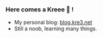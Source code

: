 ### Here comes a Kreee 🐺 !
- My personal blog: [blog.kre3.net](https://blog.kre3.net)
- Still a noob, learning many things.

<!--
**ohmykreee/ohmykreee** is a ✨ _special_ ✨ repository because its `README.md` (this file) appears on your GitHub profile.

Here are some ideas to get you started:

- 🔭 I’m currently working on ...
- 🌱 I’m currently learning ...
- 👯 I’m looking to collaborate on ...
- 🤔 I’m looking for help with ...
- 💬 Ask me about ...
- 📫 How to reach me: ...
- 😄 Pronouns: ...
- ⚡ Fun fact: ...
-->
